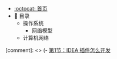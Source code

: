 - [:octocat: 首页](/README)
- :memo: 目录
    - 操作系统
      - 网络模型
    - 计算机网络
   

    


[comment]: <> (- [第1节：IDEA 插件怎么开发](/md/idea-plugin/2021-08-27-技术调研IDEA插件怎么开发.md)
